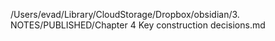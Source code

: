 /Users/evad/Library/CloudStorage/Dropbox/obsidian/3. NOTES/PUBLISHED/Chapter 4 Key construction decisions.md